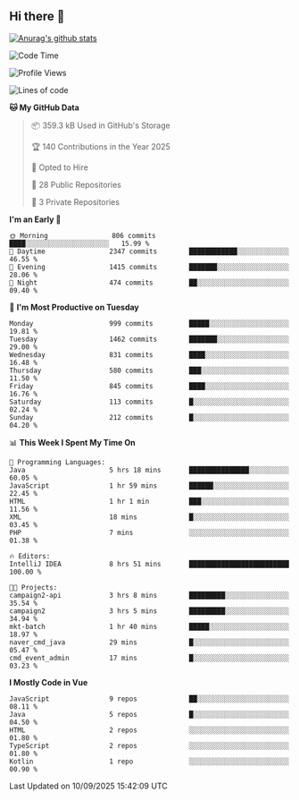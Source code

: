 ## Hi there 👋

[![Anurag's github stats](https://github-readme-stats.vercel.app/api?username=Songwonseok)](https://github.com/anuraghazra/github-readme-stats)



<!--START_SECTION:waka-->
![Code Time](http://img.shields.io/badge/Code%20Time-3%2C755%20hrs%2025%20mins-blue)

![Profile Views](http://img.shields.io/badge/Profile%20Views-0-blue)

![Lines of code](https://img.shields.io/badge/From%20Hello%20World%20I%27ve%20Written-34.8%20million%20lines%20of%20code-blue)

**🐱 My GitHub Data** 

> 📦 359.3 kB Used in GitHub's Storage 
 > 
> 🏆 140 Contributions in the Year 2025
 > 
> 💼 Opted to Hire
 > 
> 📜 28 Public Repositories 
 > 
> 🔑 3 Private Repositories 
 > 
**I'm an Early 🐤** 

```text
🌞 Morning                806 commits         ████░░░░░░░░░░░░░░░░░░░░░   15.99 % 
🌆 Daytime                2347 commits        ████████████░░░░░░░░░░░░░   46.55 % 
🌃 Evening                1415 commits        ███████░░░░░░░░░░░░░░░░░░   28.06 % 
🌙 Night                  474 commits         ██░░░░░░░░░░░░░░░░░░░░░░░   09.40 % 
```
📅 **I'm Most Productive on Tuesday** 

```text
Monday                   999 commits         █████░░░░░░░░░░░░░░░░░░░░   19.81 % 
Tuesday                  1462 commits        ███████░░░░░░░░░░░░░░░░░░   29.00 % 
Wednesday                831 commits         ████░░░░░░░░░░░░░░░░░░░░░   16.48 % 
Thursday                 580 commits         ███░░░░░░░░░░░░░░░░░░░░░░   11.50 % 
Friday                   845 commits         ████░░░░░░░░░░░░░░░░░░░░░   16.76 % 
Saturday                 113 commits         █░░░░░░░░░░░░░░░░░░░░░░░░   02.24 % 
Sunday                   212 commits         █░░░░░░░░░░░░░░░░░░░░░░░░   04.20 % 
```


📊 **This Week I Spent My Time On** 

```text
💬 Programming Languages: 
Java                     5 hrs 18 mins       ███████████████░░░░░░░░░░   60.05 % 
JavaScript               1 hr 59 mins        ██████░░░░░░░░░░░░░░░░░░░   22.45 % 
HTML                     1 hr 1 min          ███░░░░░░░░░░░░░░░░░░░░░░   11.56 % 
XML                      18 mins             █░░░░░░░░░░░░░░░░░░░░░░░░   03.45 % 
PHP                      7 mins              ░░░░░░░░░░░░░░░░░░░░░░░░░   01.38 % 

🔥 Editors: 
IntelliJ IDEA            8 hrs 51 mins       █████████████████████████   100.00 % 

🐱‍💻 Projects: 
campaign2-api            3 hrs 8 mins        █████████░░░░░░░░░░░░░░░░   35.54 % 
campaign2                3 hrs 5 mins        █████████░░░░░░░░░░░░░░░░   34.94 % 
mkt-batch                1 hr 40 mins        █████░░░░░░░░░░░░░░░░░░░░   18.97 % 
naver_cmd_java           29 mins             █░░░░░░░░░░░░░░░░░░░░░░░░   05.47 % 
cmd_event_admin          17 mins             █░░░░░░░░░░░░░░░░░░░░░░░░   03.23 % 
```

**I Mostly Code in Vue** 

```text
JavaScript               9 repos             ██░░░░░░░░░░░░░░░░░░░░░░░   08.11 % 
Java                     5 repos             █░░░░░░░░░░░░░░░░░░░░░░░░   04.50 % 
HTML                     2 repos             ░░░░░░░░░░░░░░░░░░░░░░░░░   01.80 % 
TypeScript               2 repos             ░░░░░░░░░░░░░░░░░░░░░░░░░   01.80 % 
Kotlin                   1 repo              ░░░░░░░░░░░░░░░░░░░░░░░░░   00.90 % 
```




 Last Updated on 10/09/2025 15:42:09 UTC
<!--END_SECTION:waka-->
